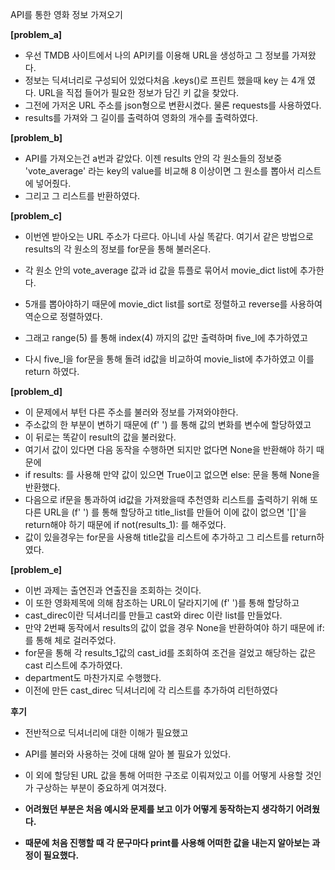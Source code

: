 API를 통한 영화 정보 가져오기

**[problem_a]**

- 우선 TMDB 사이트에서 나의 API키를 이용해 URL을 생성하고 그 정보를 가져왔다.
- 정보는 딕셔너리로 구성되어 있었다처음 .keys()로 프린트 했을때 key 는 4개 였다. URL을 직접 들어가 필요한 정보가 담긴 키 값을 찾았다.
- 그전에 가저온 URL 주소를 json형으로 변환시켰다. 물론 requests를 사용하였다.
- results를 가져와 그 길이를 출력하여 영화의 개수를 출력하였다.

**[problem_b]**

- API를 가져오는건 a번과 같았다. 이젠 results 안의 각 원소들의 정보중 'vote_average' 라는 key의 value를 비교해 8 이상이면 그 원소를 뽑아서 리스트에 넣어줬다.
- 그리고 그 리스트를 반환하였다.

**[problem_c]**

- 이번엔 받아오는 URL 주소가 다르다. 아니네 사실 똑같다. 여기서 같은 방법으로 results의 각 원소의 정보를 for문을 통해 불러온다.

- 각 원소 안의 vote_average 값과 id 값을 튜플로 묶어서 movie_dict list에 추가한다.
- 5개를 뽑아야하기 때문에 movie_dict list를 sort로 정렬하고 reverse를 사용하여 역순으로 정렬하였다.
- 그래고 range(5) 를 통해 index(4) 까지의 값만 출력하며 five_l에 추가하였고
- 다시 five_l을 for문을 통해 돌려 id값을 비교하여 movie_list에 추가하였고 이를 return 하였다.

**[problem_d]**

- 이 문제에서 부턴 다른 주소를 불러와 정보를 가져와야한다.
- 주소값의 한 부분이 변하기 때문에 (f'   ') 를 통해 값의 변화를 변수에 할당하였고
- 이 뒤로는 똑같이 result의 값을 불러왔다.
- 여기서 값이 있다면 다음 동작을 수행하면 되지만 없다면 None을 반환해야 하기 때문에
- if results: 를 사용해 만약 값이 있으면 True이고 없으면 else: 문을 통해 None을 반환했다.
- 다음으로 if문을 통과하여 id값을 가져왔을때 추천영화 리스트를 출력하기 위해 또 다른 URL을 (f'   ') 를 통해 할당하고 title_list를 만들어 이에 값이 없으면 '[]'을 return해야 하기 때문에 if not(results_1): 를 해주었다.
- 값이 있을경우는 for문을 사용해 title값을 리스트에 추가하고 그 리스트를 return하였다.

**[problem_e]**

- 이번 과제는 출연진과 연출진을 조회하는 것이다.
- 이 또한 영화제목에 의해 참조하는 URL이 달라지기에 (f'  ')를 통해 할당하고
- cast_direc이란 딕셔너리를 만들고 cast와 direc 이란 list를 만들었다.
- 만약 2번째 동작에서 results의 값이 없을 경우 None을 반환하여야 하기 때문에 if: 를 통해 체로 걸러주었다.
- for문을 통해 각 results_1값의 cast_id를 조회하여 조건을 걸었고 해당하는 값은 cast 리스트에 추가하였다.
- department도 마찬가지로 수행했다.
- 이전에 만든 cast_direc 딕셔너리에 각 리스트를 추가하여 리턴하였다

**후기**

- 전반적으로 딕셔너리에 대한 이해가 필요했고

- API를 불러와 사용하는 것에 대해 알아 볼 필요가 있었다.

- 이 외에 할당된 URL 값을 통해 어떠한 구조로 이뤄져있고 이를 어떻게 사용할 것인가 구상하는 부분이 중요하게 여겨졌다.

- **어려웠던 부분은 처음 예시와 문제를 보고 이가 어떻게 동작하는지 생각하기 어려웠다.**

- **때문에 처음 진행할 때 각 문구마다 print를 사용해 어떠한 값을 내는지 알아보는 과정이 필요했다.**

  


